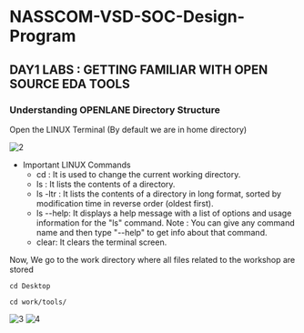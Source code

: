 # NASSCOM-VSD-SOC-Design-Program
## DAY1 LABS : GETTING FAMILIAR WITH OPEN SOURCE EDA TOOLS 

### Understanding OPENLANE Directory Structure 

Open the LINUX Terminal (By default we are in home directory)

![2](https://github.com/afzalamu/NASSCOM-VSD-SOC-Design-Program/assets/124300839/ab949a2a-b11f-4748-a835-4fb9b9666c21)


- Important LINUX Commands
  - cd : It is used to change the current working directory.
  - ls : It lists the contents of a directory.
  - ls -ltr : It lists the contents of a directory in long format, sorted by modification time in reverse order (oldest first).
  - ls --help: It displays a help message with a list of options and usage information for the "ls" command.
     Note : You can give any command name and then type "--help" to get info about that command.
  - clear: It clears the terminal screen.
 

Now, We go to the  work directory where all files related to the workshop are stored
```
cd Desktop
```
```
cd work/tools/
```
![3](https://github.com/afzalamu/NASSCOM-VSD-SOC-Design-Program/assets/124300839/e3048827-5036-49c6-b612-e1af8cd188f4)
![4](https://github.com/afzalamu/NASSCOM-VSD-SOC-Design-Program/assets/124300839/a5be8fcd-20fa-478b-849c-f4b7c84edc7b)

    













